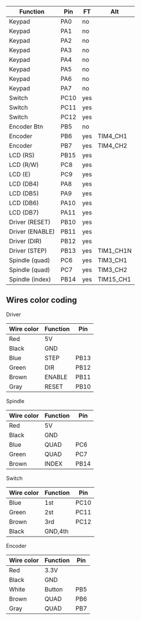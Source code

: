 | Function      | Pin | FT | Alt     |
| --------------|-----|----|---------|
|Keypad         |PA0  |no  |         |
|Keypad         |PA1  |no  |         |
|Keypad         |PA2  |no  |         |
|Keypad         |PA3  |no  |         |
|Keypad         |PA4  |no  |         |
|Keypad         |PA5  |no  |         |
|Keypad         |PA6  |no  |         |
|Keypad         |PA7  |no  |         |
|Switch         |PC10 |yes |         |
|Switch         |PC11 |yes |         |
|Switch         |PC12 |yes |         |
|Encoder Btn    |PB5  |no  |         |
|Encoder        |PB6  |yes |TIM4_CH1 |
|Encoder        |PB7  |yes |TIM4_CH2 |
|LCD (RS)       |PB15 |yes |         |
|LCD (R/W)      |PC8  |yes |         |
|LCD (E)        |PC9  |yes |         |
|LCD (DB4)      |PA8  |yes |         |
|LCD (DB5)      |PA9  |yes |         |
|LCD (DB6)      |PA10 |yes |         |
|LCD (DB7)      |PA11 |yes |         |
|Driver (RESET) |PB10 |yes |         |
|Driver (ENABLE)|PB11 |yes |         |
|Driver (DIR)   |PB12 |yes |         |
|Driver (STEP)  |PB13 |yes |TIM1_CH1N|
|Spindle (quad) |PC6  |yes |TIM3_CH1 |
|Spindle (quad) |PC7  |yes |TIM3_CH2 |
|Spindle (index)|PB14 |yes |TIM15_CH1|


Wires color coding
------------------

Driver

|Wire color|Function|Pin |
|----------|--------|----|
|Red       |5V      |    |
|Black     |GND     |    |
|Blue      |STEP    |PB13|
|Green     |DIR     |PB12|
|Brown     |ENABLE  |PB11|
|Gray      |RESET   |PB10|

Spindle

|Wire color|Function|Pin |
|----------|--------|----|
|Red       |5V      |    |
|Black     |GND     |    |
|Blue      |QUAD    |PC6 |
|Green     |QUAD    |PC7 |
|Brown     |INDEX   |PB14|

Switch

|Wire color|Function|Pin |
|----------|--------|----|
|Blue      |1st     |PC10|
|Green     |2st     |PC11|
|Brown     |3rd     |PC12|
|Black     |GND,4th |    |

Encoder

|Wire color|Function|Pin |
|----------|--------|----|
|Red       |3.3V    |    |
|Black     |GND     |    |
|White     |Button  |PB5 |
|Brown     |QUAD    |PB6 |
|Gray      |QUAD    |PB7 |
